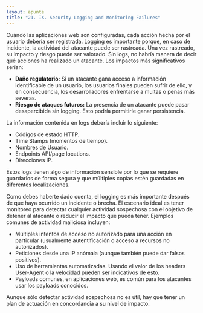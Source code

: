 ```yaml
---
layout: apunte
title: "21. IX. Security Logging and Monitoring Failures"
---
```


Cuando las aplicaciones web son configuradas, cada acción hecha por el usuario debería ser registrada. Logging es importante porque, en caso de incidente, la actividad del atacante puede ser rastreada. Una vez rastreado, su impacto y riesgo puede ser valorado. Sin logs, no habría manera de decir qué acciones ha realizado un atacante. Los impactos más significativos serían:

- **Daño regulatorio:** Si un atacante gana acceso a información identificable de un usuario, los usuarios finales pueden sufrir de ello, y en consecuencia, los desarrolladores enfrentarse a multas o penas más severas.
- **Riesgo de ataques futuros:** La presencia de un atacante puede pasar desapercibida sin logging. Esto podría permitirle ganar persistencia.

La información contenida en logs debería incluir lo siguiente:

- Códigos de estado HTTP.
- Time Stamps (momentos de tiempo).
- Nombres de Usuario.
- Endpoints API/page locations.
- Direcciones IP.

Estos logs tienen algo de información sensible por lo que se requiere guardarlos de forma segura y que múltiples copias estén guardadas en diferentes localizaciones.

Como debes haberte dado cuenta, el logging es más importante después de que haya ocurrido un incidente o brecha. El escenario ideal es tener monitoreo para detectar cualquier actividad sospechosa con el objetivo de detener al atacante o reducir el impacto que pueda tener. Ejemplos comunes de actividad maliciosa incluyen:

- Múltiples intentos de acceso no autorizado para una acción en particular (usualmente autentificación o acceso a recursos no autorizados).
- Peticiones desde una IP anómala (aunque también puede dar falsos positivos).
- Uso de herramientas automatizadas. Usando el valor de los headers User-Agent o la velocidad pueden ser indicativos de esto.
- Payloads comunes, en aplicaciones web, es común para los atacantes usar los payloads conocidos.

Aunque sólo detectar actividad sospechosa no es útil, hay que tener un plan de actuación en concordancia a su nivel de impacto.